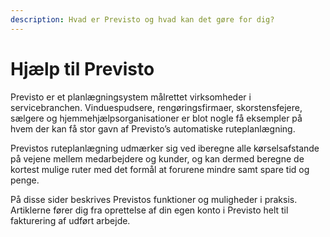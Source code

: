 ```yaml
---
description: Hvad er Previsto og hvad kan det gøre for dig?
---
```


# Hjælp til Previsto

Previsto er et planlægningsystem målrettet virksomheder i servicebranchen. Vinduespudsere, rengøringsfirmaer, skorstensfejere, sælgere og hjemmehjælpsorganisationer er blot nogle få eksempler på hvem der kan få stor gavn af Previsto’s automatiske ruteplanlægning.

Previstos ruteplanlægning udmærker sig ved iberegne alle kørselsafstande på vejene mellem medarbejdere og kunder, og kan dermed beregne de kortest mulige ruter med det formål at forurene mindre samt spare tid og penge.

På disse sider beskrives Previstos funktioner og muligheder i praksis. Artiklerne fører dig fra oprettelse af din egen konto i Previsto helt til fakturering af udført arbejde.





